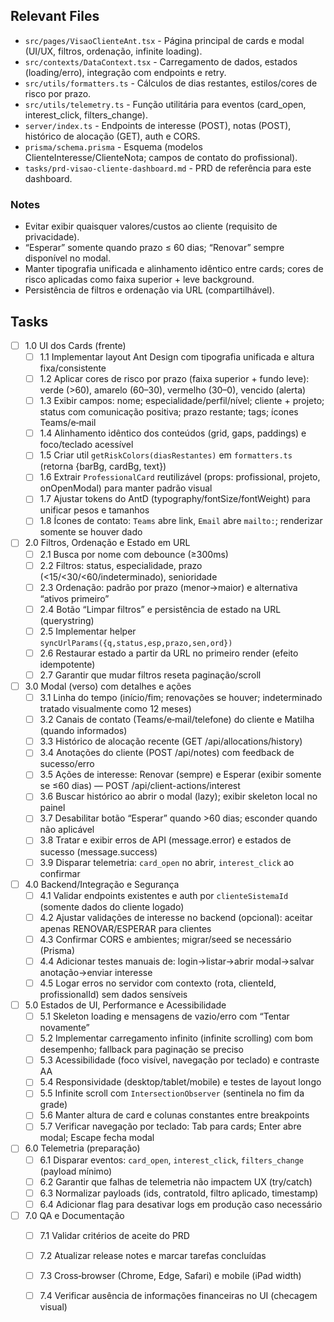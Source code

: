 ## Relevant Files

- `src/pages/VisaoClienteAnt.tsx` - Página principal de cards e modal (UI/UX, filtros, ordenação, infinite loading).
- `src/contexts/DataContext.tsx` - Carregamento de dados, estados (loading/erro), integração com endpoints e retry.
- `src/utils/formatters.ts` - Cálculos de dias restantes, estilos/cores de risco por prazo.
- `src/utils/telemetry.ts` - Função utilitária para eventos (card_open, interest_click, filters_change).
- `server/index.ts` - Endpoints de interesse (POST), notas (POST), histórico de alocação (GET), auth e CORS.
- `prisma/schema.prisma` - Esquema (modelos ClienteInteresse/ClienteNota; campos de contato do profissional).
- `tasks/prd-visao-cliente-dashboard.md` - PRD de referência para este dashboard.

### Notes

- Evitar exibir quaisquer valores/custos ao cliente (requisito de privacidade).
- “Esperar” somente quando prazo ≤ 60 dias; “Renovar” sempre disponível no modal.
- Manter tipografia unificada e alinhamento idêntico entre cards; cores de risco aplicadas como faixa superior + leve background.
- Persistência de filtros e ordenação via URL (compartilhável).

## Tasks

- [ ] 1.0 UI dos Cards (frente)
  - [ ] 1.1 Implementar layout Ant Design com tipografia unificada e altura fixa/consistente
  - [ ] 1.2 Aplicar cores de risco por prazo (faixa superior + fundo leve): verde (>60), amarelo (60–30), vermelho (30–0), vencido (alerta)
  - [ ] 1.3 Exibir campos: nome; especialidade/perfil/nível; cliente + projeto; status com comunicação positiva; prazo restante; tags; ícones Teams/e‑mail
  - [ ] 1.4 Alinhamento idêntico dos conteúdos (grid, gaps, paddings) e foco/teclado acessível
  - [ ] 1.5 Criar util `getRiskColors(diasRestantes)` em `formatters.ts` (retorna {barBg, cardBg, text})
  - [ ] 1.6 Extrair `ProfessionalCard` reutilizável (props: profissional, projeto, onOpenModal) para manter padrão visual
  - [ ] 1.7 Ajustar tokens do AntD (typography/fontSize/fontWeight) para unificar pesos e tamanhos
  - [ ] 1.8 Ícones de contato: `Teams` abre link, `Email` abre `mailto:`; renderizar somente se houver dado

- [ ] 2.0 Filtros, Ordenação e Estado em URL
  - [ ] 2.1 Busca por nome com debounce (≥300ms)
  - [ ] 2.2 Filtros: status, especialidade, prazo (<15/<30/<60/indeterminado), senioridade
  - [ ] 2.3 Ordenação: padrão por prazo (menor→maior) e alternativa “ativos primeiro”
  - [ ] 2.4 Botão “Limpar filtros” e persistência de estado na URL (querystring)
  - [ ] 2.5 Implementar helper `syncUrlParams({q,status,esp,prazo,sen,ord})`
  - [ ] 2.6 Restaurar estado a partir da URL no primeiro render (efeito idempotente)
  - [ ] 2.7 Garantir que mudar filtros reseta paginação/scroll

- [ ] 3.0 Modal (verso) com detalhes e ações
  - [ ] 3.1 Linha do tempo (início/fim; renovações se houver; indeterminado tratado visualmente como 12 meses)
  - [ ] 3.2 Canais de contato (Teams/e‑mail/telefone) do cliente e Matilha (quando informados)
  - [ ] 3.3 Histórico de alocação recente (GET /api/allocations/history)
  - [ ] 3.4 Anotações do cliente (POST /api/notes) com feedback de sucesso/erro
  - [ ] 3.5 Ações de interesse: Renovar (sempre) e Esperar (exibir somente se ≤60 dias) — POST /api/client-actions/interest
  - [ ] 3.6 Buscar histórico ao abrir o modal (lazy); exibir skeleton local no painel
  - [ ] 3.7 Desabilitar botão “Esperar” quando >60 dias; esconder quando não aplicável
  - [ ] 3.8 Tratar e exibir erros de API (message.error) e estados de sucesso (message.success)
  - [ ] 3.9 Disparar telemetria: `card_open` no abrir, `interest_click` ao confirmar

- [ ] 4.0 Backend/Integração e Segurança
  - [ ] 4.1 Validar endpoints existentes e auth por `clienteSistemaId` (somente dados do cliente logado)
  - [ ] 4.2 Ajustar validações de interesse no backend (opcional): aceitar apenas RENOVAR/ESPERAR para clientes
  - [ ] 4.3 Confirmar CORS e ambientes; migrar/seed se necessário (Prisma)
  - [ ] 4.4 Adicionar testes manuais de: login→listar→abrir modal→salvar anotação→enviar interesse
  - [ ] 4.5 Logar erros no servidor com contexto (rota, clienteId, profissionalId) sem dados sensíveis

- [ ] 5.0 Estados de UI, Performance e Acessibilidade
  - [ ] 5.1 Skeleton loading e mensagens de vazio/erro com “Tentar novamente”
  - [ ] 5.2 Implementar carregamento infinito (infinite scrolling) com bom desempenho; fallback para paginação se preciso
  - [ ] 5.3 Acessibilidade (foco visível, navegação por teclado) e contraste AA
  - [ ] 5.4 Responsividade (desktop/tablet/mobile) e testes de layout longo
  - [ ] 5.5 Infinite scroll com `IntersectionObserver` (sentinela no fim da grade)
  - [ ] 5.6 Manter altura de card e colunas constantes entre breakpoints
  - [ ] 5.7 Verificar navegação por teclado: Tab para cards; Enter abre modal; Escape fecha modal

- [ ] 6.0 Telemetria (preparação)
  - [ ] 6.1 Disparar eventos: `card_open`, `interest_click`, `filters_change` (payload mínimo)
  - [ ] 6.2 Garantir que falhas de telemetria não impactem UX (try/catch)
  - [ ] 6.3 Normalizar payloads (ids, contratoId, filtro aplicado, timestamp)
  - [ ] 6.4 Adicionar flag para desativar logs em produção caso necessário

- [ ] 7.0 QA e Documentação
  - [ ] 7.1 Validar critérios de aceite do PRD
  - [ ] 7.2 Atualizar release notes e marcar tarefas concluídas
  - [ ] 7.3 Cross‑browser (Chrome, Edge, Safari) e mobile (iPad width)
  - [ ] 7.4 Verificar ausência de informações financeiras no UI (checagem visual)


